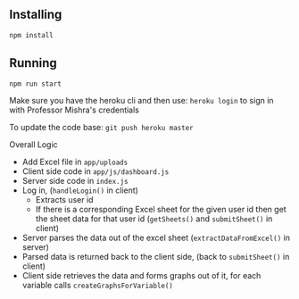 ## Installing
```bash
npm install
```

## Running 
```bash
npm run start
```

Make sure you have the heroku cli and then use: ```heroku login``` to sign in with Professor Mishra's credentials

To update the code base: ```git push heroku master```

Overall Logic
* Add Excel file in ```app/uploads```
* Client side code in ```app/js/dashboard.js```
* Server side code in ```index.js```
* Log in, (```handleLogin()``` in client)
    * Extracts user id
    * If there is a corresponding Excel sheet for the given user id then get the sheet data for that user id (```getSheets()``` and ```submitSheet()``` in client)
* Server parses the data out of the excel sheet (```extractDataFromExcel()``` in server)
* Parsed data is returned back to the client side, (back to ```submitSheet()``` in client)
* Client side retrieves the data and forms graphs out of it, for each variable calls ```createGraphsForVariable()```